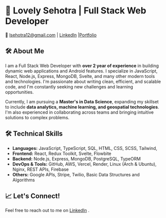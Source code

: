 # 👋 Lovely Sehotra | Full Stack Web Developer

📧 lsehotra12@gmail.com  | [LinkedIn](https://www.linkedin.com/in/lovely-sehotra-88a39a233/) |[Portfolio](https://lovelysehotra.vercel.app/)

## 🛠️ About Me
I am a Full Stack Web Developer with **over 2 year of experience** in building dynamic web applications and Android features. I specialize in JavaScript, React, Node.js, Express, MongoDB, Svelte, and many other modern tools and technologies. I'm passionate about writing clean, efficient, and scalable code, and I'm constantly seeking new challenges and learning opportunities.

Currently, I am pursuing a **Master's in Data Science**, expanding my skillset to include **data analytics, machine learning, and geospatial technologies**. I'm also experienced in collaborating across teams and bringing intuitive solutions to complex problems.



## 🛠️ Technical Skills
- **Languages:** JavaScript, TypeScript, SQL, HTML, CSS, SCSS, Tailwind,
- **Frontend:** React, Redux Toolkit, Svelte, Flowbite
- **Backend:** Node.js, Express, MongoDB, PostgreSQL, TypeORM
- **DevOps & Tools:** GitHub, AWS, Vercel, Render, Linux (Arch & Ubuntu), Nginx, REST APIs, Firebase
- **Others:** Google APIs, Stripe, Twilio, Basic Data Structures and Algorithms

## 📈 Let's Connect!
Feel free to reach out to me on [LinkedIn](https://www.linkedin.com/in/lovely-sehotra-88a39a233/) .
